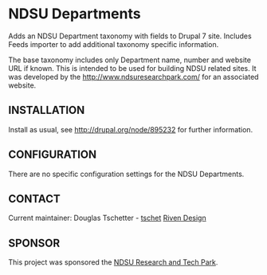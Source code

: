 # NDSU Departments #
Adds an NDSU Department taxonomy with fields to Drupal 7 site. Includes Feeds 
importer to add additional taxonomy specific information.

The base taxonomy includes only Department name, number and website URL if 
known. This is intended to be used for building NDSU related sites. It was 
developed by the http://www.ndsuresearchpark.com/ for an associated website.

## INSTALLATION ##
Install as usual, see http://drupal.org/node/895232 for further information.
 
## CONFIGURATION ##
There are no specific configuration settings for the NDSU Departments.
 
## CONTACT ##
Current maintainer:
Douglas Tschetter - [tschet](https://www.drupal.org/u/tschet)
[Riven Design](http://rivendesign.com)

## SPONSOR ##
This project was sponsored the [NDSU Research and Tech Park](http://ndsuresearchpark.com).
